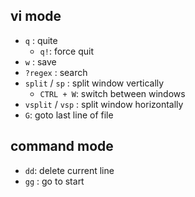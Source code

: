 ## vi mode
- `q` : quite
  - `q!`: force quit
- `w` : save
- `?regex` : search
- `split` / `sp` : split window vertically
  - `CTRL + W`: switch between windows
- `vsplit` / `vsp` : split window horizontally
- `G`: goto last line of file

## command mode
- `dd`: delete current line
- `gg` : go to start